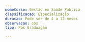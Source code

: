 ```yaml
---
nomeCurso: Gestão em Saúde Pública
classificacao: Especialização
duracao: Pode ser de 4 a 12 meses
observacao: obs
tipo: Pós Graduação

---
```


